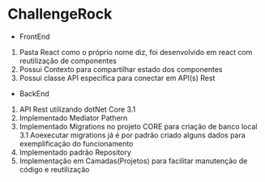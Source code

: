 # ChallengeRock

* FrontEnd
1. Pasta React como o próprio nome diz, foi desenvolvido em react com reutilização de componentes
2. Possui Contexto para compartilhar estado dos componentes
3. Possui classe API especifica para conectar em API(s) Rest
 
* BackEnd
1. API Rest utilizando dotNet Core 3.1
2. Implementado Mediator Pathern
3. Implementado Migrations no projeto CORE para criação de banco local
3.1 Aoexecutar migrations já é por padrão criado alguns dados para exemplificação do funcionamento
4. Implementado padrão Repository 
5. Implementação em Camadas(Projetos) para facilitar manutenção de código e reutilização
